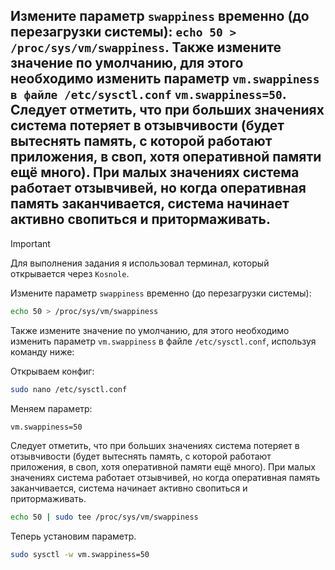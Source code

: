 ## Измените параметр `swappiness` временно (до перезагрузки системы): `echo 50 > /proc/sys/vm/swappiness`. Также измените значение по умолчанию, для этого необходимо изменить параметр `vm.swappiness в файле /etc/sysctl.conf` `vm.swappiness=50`. Следует отметить, что при больших значениях система потеряет в отзывчивости (будет вытеснять память, с которой работают приложения, в своп, хотя оперативной памяти ещё много). При малых значениях система работает отзывчивей, но когда оперативная память заканчивается, система начинает активно свопиться и притормаживать.

> [!IMPORTANT]
> Для выполнения задания я использовал терминал, который открывается через `Kosnole`. 

Измените параметр `swappiness` временно (до перезагрузки системы):

```bash
echo 50 > /proc/sys/vm/swappiness
```

Также измените значение по умолчанию, для этого необходимо изменить параметр `vm.swappiness` в файле `/etc/sysctl.conf`, используя команду ниже:

Открываем конфиг: 

```bash
sudo nano /etc/sysctl.conf
```

Меняем параметр: 

```bash
vm.swappiness=50
```

Следует отметить, что при больших значениях система потеряет в отзывчивости (будет вытеснять память, с которой работают приложения, в своп, хотя оперативной памяти ещё много). 
При малых значениях система работает отзывчивей, но когда оперативная память заканчивается, система начинает активно свопиться и притормаживать.

```bash
echo 50 | sudo tee /proc/sys/vm/swappiness
```

Теперь установим параметр. 

```bash
sudo sysctl -w vm.swappiness=50
```